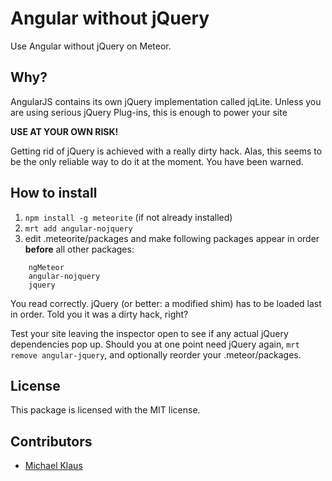 # Angular without jQuery

Use Angular without jQuery on Meteor.

## Why?

AngularJS contains its own jQuery implementation called jqLite. Unless you are using serious jQuery Plug-ins, this is enough to power your site

**USE AT YOUR OWN RISK!**

Getting rid of jQuery is achieved with a really dirty hack. Alas, this seems to be the only reliable way to do it at the moment. You have been warned.

## How to install

1. `npm install -g meteorite` (if not already installed)
2. `mrt add angular-nojquery`
3. edit .meteorite/packages and make following packages appear in order **before** all other packages:
```
	ngMeteor
	angular-nojquery
	jquery
```
You read correctly. jQuery (or better: a modified shim) has to be loaded last in order. Told you it was a dirty hack, right?

Test your site leaving the inspector open to see if any actual jQuery dependencies pop up. Should you at one point need jQuery again, `mrt remove angular-jquery`, and optionally reorder your .meteor/packages.

## License

This package is licensed with the MIT license.

## Contributors
- [Michael Klaus](https://github.com/QaDeS/)
